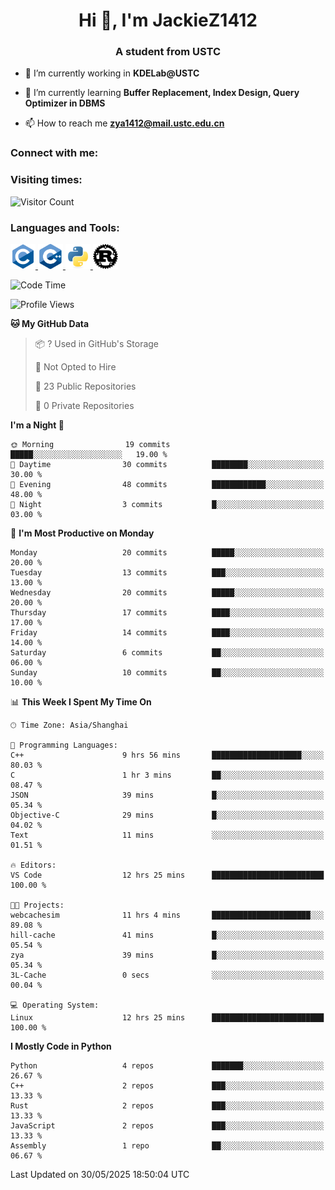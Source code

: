 <h1 align="center">Hi 👋, I'm JackieZ1412</h1>
<h3 align="center">A student from USTC</h3>

- 🔭 I’m currently working in **KDELab@USTC**

- 🌱 I’m currently learning **Buffer Replacement, Index Design, Query Optimizer in DBMS**

- 📫 How to reach me **zya1412@mail.ustc.edu.cn**

<h3 align="left">Connect with me:</h3>
<p align="left">
</p>

<h3 align="left">Visiting times:</h3>
<p align="left">
</p>

![Visitor Count](https://profile-counter.glitch.me/Christmas/count.svg)

<h3 align="left">Languages and Tools:</h3>
<p align="left"> <a href="https://www.cprogramming.com/" target="_blank" rel="noreferrer"> <img src="https://raw.githubusercontent.com/devicons/devicon/master/icons/c/c-original.svg" alt="c" width="40" height="40"/> </a> <a href="https://www.w3schools.com/cpp/" target="_blank" rel="noreferrer"> <img src="https://raw.githubusercontent.com/devicons/devicon/master/icons/cplusplus/cplusplus-original.svg" alt="cplusplus" width="40" height="40"/> </a> <a href="https://www.python.org" target="_blank" rel="noreferrer"> <img src="https://raw.githubusercontent.com/devicons/devicon/master/icons/python/python-original.svg" alt="python" width="40" height="40"/> </a> <a href="https://www.rust-lang.org" target="_blank" rel="noreferrer"> <img src="https://raw.githubusercontent.com/devicons/devicon/master/icons/rust/rust-plain.svg" alt="rust" width="40" height="40"/> </a> </p>



<!--START_SECTION:waka-->
![Code Time](http://img.shields.io/badge/Code%20Time-1%2C193%20hrs%2055%20mins-blue)

![Profile Views](http://img.shields.io/badge/Profile%20Views-0-blue)

**🐱 My GitHub Data** 

> 📦 ? Used in GitHub's Storage 
 > 
> 🚫 Not Opted to Hire
 > 
> 📜 23 Public Repositories 
 > 
> 🔑 0 Private Repositories 
 > 
**I'm a Night 🦉** 

```text
🌞 Morning                19 commits          █████░░░░░░░░░░░░░░░░░░░░   19.00 % 
🌆 Daytime                30 commits          ████████░░░░░░░░░░░░░░░░░   30.00 % 
🌃 Evening                48 commits          ████████████░░░░░░░░░░░░░   48.00 % 
🌙 Night                  3 commits           █░░░░░░░░░░░░░░░░░░░░░░░░   03.00 % 
```
📅 **I'm Most Productive on Monday** 

```text
Monday                   20 commits          █████░░░░░░░░░░░░░░░░░░░░   20.00 % 
Tuesday                  13 commits          ███░░░░░░░░░░░░░░░░░░░░░░   13.00 % 
Wednesday                20 commits          █████░░░░░░░░░░░░░░░░░░░░   20.00 % 
Thursday                 17 commits          ████░░░░░░░░░░░░░░░░░░░░░   17.00 % 
Friday                   14 commits          ████░░░░░░░░░░░░░░░░░░░░░   14.00 % 
Saturday                 6 commits           ██░░░░░░░░░░░░░░░░░░░░░░░   06.00 % 
Sunday                   10 commits          ██░░░░░░░░░░░░░░░░░░░░░░░   10.00 % 
```


📊 **This Week I Spent My Time On** 

```text
🕑︎ Time Zone: Asia/Shanghai

💬 Programming Languages: 
C++                      9 hrs 56 mins       ████████████████████░░░░░   80.03 % 
C                        1 hr 3 mins         ██░░░░░░░░░░░░░░░░░░░░░░░   08.47 % 
JSON                     39 mins             █░░░░░░░░░░░░░░░░░░░░░░░░   05.34 % 
Objective-C              29 mins             █░░░░░░░░░░░░░░░░░░░░░░░░   04.02 % 
Text                     11 mins             ░░░░░░░░░░░░░░░░░░░░░░░░░   01.51 % 

🔥 Editors: 
VS Code                  12 hrs 25 mins      █████████████████████████   100.00 % 

🐱‍💻 Projects: 
webcachesim              11 hrs 4 mins       ██████████████████████░░░   89.08 % 
hill-cache               41 mins             █░░░░░░░░░░░░░░░░░░░░░░░░   05.54 % 
zya                      39 mins             █░░░░░░░░░░░░░░░░░░░░░░░░   05.34 % 
3L-Cache                 0 secs              ░░░░░░░░░░░░░░░░░░░░░░░░░   00.04 % 

💻 Operating System: 
Linux                    12 hrs 25 mins      █████████████████████████   100.00 % 
```

**I Mostly Code in Python** 

```text
Python                   4 repos             ███████░░░░░░░░░░░░░░░░░░   26.67 % 
C++                      2 repos             ███░░░░░░░░░░░░░░░░░░░░░░   13.33 % 
Rust                     2 repos             ███░░░░░░░░░░░░░░░░░░░░░░   13.33 % 
JavaScript               2 repos             ███░░░░░░░░░░░░░░░░░░░░░░   13.33 % 
Assembly                 1 repo              ██░░░░░░░░░░░░░░░░░░░░░░░   06.67 % 
```




 Last Updated on 30/05/2025 18:50:04 UTC
<!--END_SECTION:waka-->
